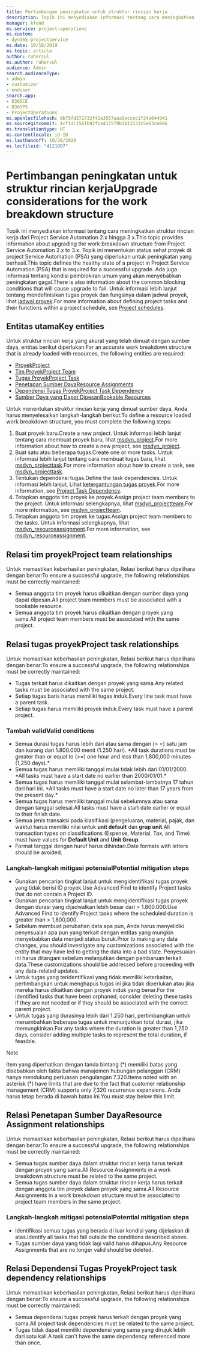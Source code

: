 ```yaml
---
title: Pertimbangan peningkatan untuk struktur rincian kerja
description: Topik ini menyediakan informasi tentang cara meningkatkan struktur rincian kerja dari Project Service Automation 2.x hingga 3.x.
manager: kfend
ms.service: project-operations
ms.custom:
- dyn365-projectservice
ms.date: 10/18/2019
ms.topic: article
author: ruhercul
ms.author: ruhercul
audience: Admin
search.audienceType:
- admin
- customizer
- enduser
search.app:
- D365CE
- D365PS
- ProjectOperations
ms.openlocfilehash: 0b75fd372732f42a3557aaa5eccec1f24a644941
ms.sourcegitcommit: 4cf1dc1561b92fca4175f0b3813133c5e63ce8e6
ms.translationtype: HT
ms.contentlocale: id-ID
ms.lasthandoff: 10/28/2020
ms.locfileid: "4121807"
---
```

# <a name="upgrade-considerations-for-the-work-breakdown-structure"></a><span data-ttu-id="b355d-103">Pertimbangan peningkatan untuk struktur rincian kerja</span><span class="sxs-lookup"><span data-stu-id="b355d-103">Upgrade considerations for the work breakdown structure</span></span>
<span data-ttu-id="b355d-104">Topik ini menyediakan informasi tentang cara meningkatkan struktur rincian kerja dari Project Service Automation 2.x hingga 3.x.</span><span class="sxs-lookup"><span data-stu-id="b355d-104">This topic provides information about upgrading the work breakdown structure from Project Service Automation 2.x to 3.x.</span></span> <span data-ttu-id="b355d-105">Topik ini menentukan status sehat proyek di project Service Automation (PSA) yang diperlukan untuk peningkatan yang berhasil.</span><span class="sxs-lookup"><span data-stu-id="b355d-105">This topic defines the healthy state of a project in Project Service Automation (PSA) that is required for a successful upgrade.</span></span> <span data-ttu-id="b355d-106">Ada juga informasi tentang kondisi pemblokiran umum yang akan menyebabkan peningkatan gagal.</span><span class="sxs-lookup"><span data-stu-id="b355d-106">There is also information about the common blocking conditions that will cause upgrade to fail.</span></span> <span data-ttu-id="b355d-107">Untuk informasi lebih lanjut tentang mendefinisikan tugas proyek dan fungsinya dalam jadwal proyek, lihat [jadwal proyek](project-creating.md).</span><span class="sxs-lookup"><span data-stu-id="b355d-107">For more information about defining project tasks and their functions within a project schedule, see [Project schedules](project-creating.md).</span></span>

## <a name="key-entities"></a><span data-ttu-id="b355d-108">Entitas utama</span><span class="sxs-lookup"><span data-stu-id="b355d-108">Key entities</span></span>
<span data-ttu-id="b355d-109">Untuk struktur rincian kerja yang akurat yang telah dimuat dengan sumber daya, entitas berikut diperlukan:</span><span class="sxs-lookup"><span data-stu-id="b355d-109">For an accurate work breakdown structure that is already loaded with resources, the following entities are required:</span></span>

- [<span data-ttu-id="b355d-110">Proyek</span><span class="sxs-lookup"><span data-stu-id="b355d-110">Project</span></span>](https://docs.microsoft.com/dynamics365/customerengagement/on-premises/developer/entities/msdyn_project)
- [<span data-ttu-id="b355d-111">Tim Proyek</span><span class="sxs-lookup"><span data-stu-id="b355d-111">Project Team</span></span>](https://docs.microsoft.com/dynamics365/customerengagement/on-premises/developer/entities/msdyn_projectteam)
- [<span data-ttu-id="b355d-112">Tugas Proyek</span><span class="sxs-lookup"><span data-stu-id="b355d-112">Project Task</span></span>](https://docs.microsoft.com/dynamics365/customerengagement/on-premises/developer/entities/msdyn_projecttask)
- [<span data-ttu-id="b355d-113">Penetapan Sumber Daya</span><span class="sxs-lookup"><span data-stu-id="b355d-113">Resource Assignments</span></span>](https://docs.microsoft.com/dynamics365/customerengagement/on-premises/developer/entities/msdyn_resourceassignment)
- [<span data-ttu-id="b355d-114">Dependensi Tugas Proyek</span><span class="sxs-lookup"><span data-stu-id="b355d-114">Project Task Dependency</span></span>](https://docs.microsoft.com/dynamics365/customerengagement/on-premises/developer/entities/msdyn_projecttaskdependency)
- [<span data-ttu-id="b355d-115">Sumber Daya yang Dapat Dipesan</span><span class="sxs-lookup"><span data-stu-id="b355d-115">Bookable Resources</span></span>](https://docs.microsoft.com/dynamics365/customerengagement/on-premises/developer/entities/bookableresource)

<span data-ttu-id="b355d-116">Untuk menentukan struktur rincian kerja yang dimuat sumber daya, Anda harus menyelesaikan langkah-langkah berikut:</span><span class="sxs-lookup"><span data-stu-id="b355d-116">To define a resource loaded work breakdown structure, you must complete the following steps:</span></span>

1. <span data-ttu-id="b355d-117">Buat proyek baru.</span><span class="sxs-lookup"><span data-stu-id="b355d-117">Create a new project.</span></span> <span data-ttu-id="b355d-118">Untuk informasi lebih lanjut tentang cara membuat proyek baru, lihat [msdyn_project](https://docs.microsoft.com/dynamics365/customerengagement/on-premises/developer/entities/msdyn_project).</span><span class="sxs-lookup"><span data-stu-id="b355d-118">For more information about how to create a new project, see [msdyn_project](https://docs.microsoft.com/dynamics365/customerengagement/on-premises/developer/entities/msdyn_project).</span></span>
2. <span data-ttu-id="b355d-119">Buat satu atau beberapa tugas.</span><span class="sxs-lookup"><span data-stu-id="b355d-119">Create one or more tasks.</span></span> <span data-ttu-id="b355d-120">Untuk informasi lebih lanjut tentang cara membuat tugas baru, lihat [msdyn_projecttask](https://docs.microsoft.com/dynamics365/customerengagement/on-premises/developer/entities/msdyn_projecttask).</span><span class="sxs-lookup"><span data-stu-id="b355d-120">For more information about how to create a task, see [msdyn_projecttask](https://docs.microsoft.com/dynamics365/customerengagement/on-premises/developer/entities/msdyn_projecttask).</span></span>
3. <span data-ttu-id="b355d-121">Tentukan dependensi tugas.</span><span class="sxs-lookup"><span data-stu-id="b355d-121">Define the task dependencies.</span></span> <span data-ttu-id="b355d-122">Untuk informasi lebih lanjut, Lihat [ketergantungan tugas proyek](https://docs.microsoft.com/dynamics365/customerengagement/on-premises/developer/entities/msdyn_projecttaskdependency).</span><span class="sxs-lookup"><span data-stu-id="b355d-122">For more information, see [Project Task Dependency](https://docs.microsoft.com/dynamics365/customerengagement/on-premises/developer/entities/msdyn_projecttaskdependency).</span></span>
4. <span data-ttu-id="b355d-123">Tetapkan anggota tim proyek ke proyek.</span><span class="sxs-lookup"><span data-stu-id="b355d-123">Assign project team members to the project.</span></span> <span data-ttu-id="b355d-124">Untuk informasi selengkapnya, lihat [msdyn_projectteam](https://docs.microsoft.com/dynamics365/customerengagement/on-premises/developer/entities/msdyn_projectteam).</span><span class="sxs-lookup"><span data-stu-id="b355d-124">For more information, see [msdyn_projectteam](https://docs.microsoft.com/dynamics365/customerengagement/on-premises/developer/entities/msdyn_projectteam).</span></span>
5. <span data-ttu-id="b355d-125">Tetapkan anggota tim proyek ke tugas.</span><span class="sxs-lookup"><span data-stu-id="b355d-125">Assign project team members to the tasks.</span></span> <span data-ttu-id="b355d-126">Untuk informasi selengkapnya, lihat [msdyn_resourceassignment](https://docs.microsoft.com/dynamics365/customerengagement/on-premises/developer/entities/msdyn_resourceassignment).</span><span class="sxs-lookup"><span data-stu-id="b355d-126">For more information, see [msdyn_resourceassignment](https://docs.microsoft.com/dynamics365/customerengagement/on-premises/developer/entities/msdyn_resourceassignment).</span></span>

## <a name="project-team-relationships"></a><span data-ttu-id="b355d-127">Relasi tim proyek</span><span class="sxs-lookup"><span data-stu-id="b355d-127">Project team relationships</span></span>

<span data-ttu-id="b355d-128">Untuk memastikan keberhasilan peningkatan, Relasi berikut harus dipelihara dengan benar:</span><span class="sxs-lookup"><span data-stu-id="b355d-128">To ensure a successful upgrade, the following relationships must be correctly maintained:</span></span>
- <span data-ttu-id="b355d-129">Semua anggota tim proyek harus dikaitkan dengan sumber daya yang dapat dipesan.</span><span class="sxs-lookup"><span data-stu-id="b355d-129">All project team members must be associated with a bookable resource.</span></span>
- <span data-ttu-id="b355d-130">Semua anggota tim proyek harus dikaitkan dengan proyek yang sama.</span><span class="sxs-lookup"><span data-stu-id="b355d-130">All project team members must be associated with the same project.</span></span> 

## <a name="project-task-relationships"></a><span data-ttu-id="b355d-131">Relasi tugas proyek</span><span class="sxs-lookup"><span data-stu-id="b355d-131">Project task relationships</span></span>
<span data-ttu-id="b355d-132">Untuk memastikan keberhasilan peningkatan, Relasi berikut harus dipelihara dengan benar:</span><span class="sxs-lookup"><span data-stu-id="b355d-132">To ensure a successful upgrade, the following relationships must be correctly maintained:</span></span>

- <span data-ttu-id="b355d-133">Tugas terkait harus dikaitkan dengan proyek yang sama.</span><span class="sxs-lookup"><span data-stu-id="b355d-133">Any related tasks must be associated with the same project.</span></span>
- <span data-ttu-id="b355d-134">Setiap tugas baris harus memiliki tugas induk.</span><span class="sxs-lookup"><span data-stu-id="b355d-134">Every line task must have a parent task.</span></span>
- <span data-ttu-id="b355d-135">Setiap tugas harus memiliki proyek induk.</span><span class="sxs-lookup"><span data-stu-id="b355d-135">Every task must have a parent project.</span></span>

### <a name="valid-conditions"></a><span data-ttu-id="b355d-136">Tambah valid</span><span class="sxs-lookup"><span data-stu-id="b355d-136">Valid conditions</span></span>

- <span data-ttu-id="b355d-137">Semua durasi tugas harus lebih dari atau sama dengan (> =) satu jam dan kurang dari 1.800.000 menit (1.250 hari). \*</span><span class="sxs-lookup"><span data-stu-id="b355d-137">All task durations must be greater than or equal to (>=) one hour and less than 1,800,000 minutes (1,250 days).\*</span></span>
- <span data-ttu-id="b355d-138">Semua tugas harus memiliki tanggal mulai tidak lebih dari 01/01/2000. \*</span><span class="sxs-lookup"><span data-stu-id="b355d-138">All tasks must have a start date no earlier than 2000/01/01.\*</span></span>
- <span data-ttu-id="b355d-139">Semua tugas harus memiliki tanggal mulai selambat-lambatnya 17 tahun dari hari ini. \*</span><span class="sxs-lookup"><span data-stu-id="b355d-139">All tasks must have a start date no later than 17 years from the present day.\*</span></span>
- <span data-ttu-id="b355d-140">Semua tugas harus memiliki tanggal mulai sebelumnya atau sama dengan tanggal selesai.</span><span class="sxs-lookup"><span data-stu-id="b355d-140">All tasks must have a start date earlier or equal to their finish date.</span></span>
- <span data-ttu-id="b355d-141">Semua jenis transaksi pada klasifikasi (pengeluaran, material, pajak, dan waktu) harus memiliki nilai untuk **unit default** dan **grup unit**.</span><span class="sxs-lookup"><span data-stu-id="b355d-141">All transaction types on classifications (Expense, Material, Tax, and Time) must have values for **Default Unit** and **Unit Group**.</span></span>
- <span data-ttu-id="b355d-142">Format tanggal dengan huruf harus dihindari.</span><span class="sxs-lookup"><span data-stu-id="b355d-142">Date formats with letters should be avoided.</span></span>

### <a name="potential-mitigation-steps"></a><span data-ttu-id="b355d-143">Langkah-langkah mitigasi potensial</span><span class="sxs-lookup"><span data-stu-id="b355d-143">Potential mitigation steps</span></span>
- <span data-ttu-id="b355d-144">Gunakan pencarian tingkat lanjut untuk mengidentifikasi tugas proyek yang tidak berisi ID proyek.</span><span class="sxs-lookup"><span data-stu-id="b355d-144">Use Advanced Find to identify Project tasks that do not contain a Project ID.</span></span>
- <span data-ttu-id="b355d-145">Gunakan pencarian tingkat lanjut untuk mengidentifikasi tugas proyek dengan durasi yang dijadwalkan lebih besar dari > 1.800.000.</span><span class="sxs-lookup"><span data-stu-id="b355d-145">Use Advanced Find to identify Project tasks where the scheduled duration is greater than > 1,800,000.</span></span>
- <span data-ttu-id="b355d-146">Sebelum membuat perubahan data apa pun, Anda harus menyelidiki penyesuaian apa pun yang terkait dengan entitas yang mungkin menyebabkan data menjadi status buruk.</span><span class="sxs-lookup"><span data-stu-id="b355d-146">Prior to making any data changes, you should investigate any customizations associated with the entity that may have led to getting the data into a bad state.</span></span> <span data-ttu-id="b355d-147">Penyesuaian ini harus ditangani sebelum melanjutkan dengan pembaruan terkait data.</span><span class="sxs-lookup"><span data-stu-id="b355d-147">These customizations should be addressed before proceeding with any data-related updates.</span></span>
- <span data-ttu-id="b355d-148">Untuk tugas yang teridentifikasi yang tidak memiliki keterkaitan, pertimbangkan untuk menghapus tugas ini jika tidak diperlukan atau jika mereka harus dikaitkan dengan proyek induk yang benar.</span><span class="sxs-lookup"><span data-stu-id="b355d-148">For the identified tasks that have been orphaned, consider deleting these tasks if they are not needed or if they should be associated with the correct parent project.</span></span>
- <span data-ttu-id="b355d-149">Untuk tugas yang durasinya lebih dari 1.250 hari, pertimbangkan untuk menambahkan beberapa tugas untuk menunjukkan total durasi, jika memungkinkan.</span><span class="sxs-lookup"><span data-stu-id="b355d-149">For any tasks where the duration is greater than 1,250 days, consider adding multiple tasks to represent the total duration, if feasible.</span></span>

> [!NOTE]
> <span data-ttu-id="b355d-150">Item yang diperhatikan dengan tanda bintang (\*) memiliki batas yang disebabkan oleh fakta bahwa manajemen hubungan pelanggan (CRM) hanya mendukung perluasan pengulangan 7.320.</span><span class="sxs-lookup"><span data-stu-id="b355d-150">Items noted with an asterisk (\*) have limits that are due to the fact that customer relationship management (CRM) supports only 7,320 recurrence expansions.</span></span> <span data-ttu-id="b355d-151">Anda harus tetap berada di bawah batas ini.</span><span class="sxs-lookup"><span data-stu-id="b355d-151">You must stay below this limit.</span></span>

## <a name="resource-assignment-relationships"></a><span data-ttu-id="b355d-152">Relasi Penetapan Sumber Daya</span><span class="sxs-lookup"><span data-stu-id="b355d-152">Resource Assignment relationships</span></span>
<span data-ttu-id="b355d-153">Untuk memastikan keberhasilan peningkatan, Relasi berikut harus dipelihara dengan benar:</span><span class="sxs-lookup"><span data-stu-id="b355d-153">To ensure a successful upgrade, the following relationships must be correctly maintained:</span></span>

- <span data-ttu-id="b355d-154">Semua tugas sumber daya dalam struktur rincian kerja harus terkait dengan proyek yang sama.</span><span class="sxs-lookup"><span data-stu-id="b355d-154">All Resource Assignments in a work breakdown structure must be related to the same project.</span></span>
- <span data-ttu-id="b355d-155">Semua tugas sumber daya dalam struktur rincian kerja harus terkait dengan anggota tim proyek dalam proyek yang sama.</span><span class="sxs-lookup"><span data-stu-id="b355d-155">All Resource Assignments in a work breakdown structure must be associated to project team members in the same project.</span></span>

### <a name="potential-mitigation-steps"></a><span data-ttu-id="b355d-156">Langkah-langkah mitigasi potensial</span><span class="sxs-lookup"><span data-stu-id="b355d-156">Potential mitigation steps</span></span>
- <span data-ttu-id="b355d-157">Identifikasi semua tugas yang berada di luar kondisi yang dijelaskan di atas.</span><span class="sxs-lookup"><span data-stu-id="b355d-157">Identify all tasks that fall outside the conditions described above.</span></span>  
- <span data-ttu-id="b355d-158">Tugas sumber daya yang tidak lagi valid harus dihapus.</span><span class="sxs-lookup"><span data-stu-id="b355d-158">Any Resource Assignments that are no longer valid should be deleted.</span></span>

## <a name="project-task-dependency-relationships"></a><span data-ttu-id="b355d-159">Relasi Dependensi Tugas Proyek</span><span class="sxs-lookup"><span data-stu-id="b355d-159">Project task dependency relationships</span></span>
<span data-ttu-id="b355d-160">Untuk memastikan keberhasilan peningkatan, Relasi berikut harus dipelihara dengan benar:</span><span class="sxs-lookup"><span data-stu-id="b355d-160">To ensure a successful upgrade, the following relationships must be correctly maintained:</span></span>

- <span data-ttu-id="b355d-161">Semua dependensi tugas proyek harus terkait dengan proyek yang sama.</span><span class="sxs-lookup"><span data-stu-id="b355d-161">All project task dependencies must be related to the same project.</span></span>
- <span data-ttu-id="b355d-162">Tugas tidak dapat memiliki dependensi yang sama yang dirujuk lebih dari satu kali.</span><span class="sxs-lookup"><span data-stu-id="b355d-162">A task can't have the same dependency referenced more than once.</span></span>
